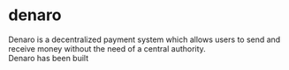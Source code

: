 # denaro

Denaro is a decentralized payment system which allows users to send and receive money without the need of a central authority.  
Denaro has been built